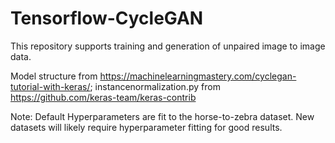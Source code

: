 # Tensorflow-CycleGAN
This repository supports training and generation of unpaired image to image data.

Model structure from https://machinelearningmastery.com/cyclegan-tutorial-with-keras/; instancenormalization.py from https://github.com/keras-team/keras-contrib

Note: Default Hyperparameters are fit to the horse-to-zebra dataset.  New datasets will likely require hyperparameter fitting for good results.
